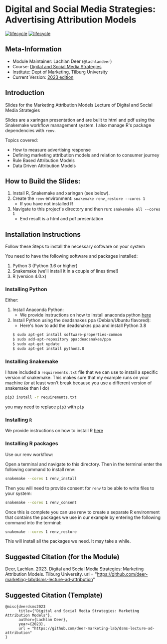 # Digital and Social Media Strategies: Advertising Attribution Models

[![lifecycle](https://img.shields.io/badge/lifecycle-stable-green.svg)](https://www.tidyverse.org/lifecycle/#maturing)
[![lifecycle](https://img.shields.io/badge/version-2023-red.svg)]()

## Meta-Information

* Module Maintainer: Lachlan Deer (`@lachlandeer`)
* Course: [Digital and Social Media Strategies](https://github.com/deer-marketing-lab/2023-dsms)
* Institute: Dept of Marketing, Tilburg University
* Current Version: [2023 edition](https://github.com/deer-marketing-lab/2023-dsms)

## Introduction

Slides for the Marketing Attribution Models Lecture of Digital and Social Media Strategies

Slides are a xaringan presentation and are built to html and pdf using the Snakemake workflow management system.
I also manage R's package dependencies with `renv`.

Topics covered:

- How to measure advertising response
- Defining marketing attribution models and relation to consumer journey
- Rule Based Attribution Models
- Data Driven Attribution Models

## How to Build the Slides:

1. Install R, Snakemake and xaringan (see below).
2. Create the `renv` environment: `snakemake renv_restore --cores 1`
   * If you have not installed R 
3. Navigate to this project's directory and then run: `snakemake all --cores 1`
   * End result is a html and pdf presentation

## Installation Instructions

Follow these Steps to install the necessary software on your system

You need to have the following software and packages installed:

1. Python 3 (Python 3.6 or higher)
2. Snakemake (we'll install it in a couple of lines time!)
3. R (version 4.0.x)

### Installing Python

Either:

1. Install Anaconda Python:
    - We provide instructions on how to install anaconda python [here](https://pp4rs.github.io/2020-uzh-installation-guide/python/)
2. Install Python using the deadsnakes ppa (Debian/Ubuntu flavored):
    - Here's how to add the deadsnakes ppa and install Python 3.8
    ```bash
    $ sudo apt-get install software-properties-common
    $ sudo add-apt-repository ppa:deadsnakes/ppa
    $ sudo apt-get update
    $ sudo apt-get install python3.8
    ```

### Installing Snakemake

I have included a `requirements.txt` file that we can use to install a specific version of snakemake.
This makes sure that my example runs on your machine (or at least won't break because you use a different version of snakemake than I do)

``` bash
pip3 install -r requirements.txt
```

you may need to replace `pip3` with `pip`

### Installing `R`

We provide instructions on how to install R [here](https://pp4rs.github.io/2020-uzh-installation-guide/r)

### Installing R packages

Use our renv workflow:

Open a terminal and navigate to this directory.
Then in the terminal enter the following command to install renv:

``` bash
snakemake --cores 1 renv_install
```

Then you will need to provide consent for `renv` to be able to write files to your system:

``` bash
snakemake --cores 1 renv_consent
```

Once this is complete you can use renv to create a separate R environment that contains the packages we use in our example by entering the following command into the terminal:

``` bash
snakemake --cores 1 renv_restore
```

This will install all the packages we need. It may take a while.

## Suggested Citation (for the Module)

Deer, Lachlan. 2023. Digital and Social Media Strategies: Marketing Attribution Models.
Tilburg University.
url = "https://github.com/deer-marketing-lab/dsms-lecture-ad-attribution"

## Suggested Citation (Template)

```{r, engine='out', eval = FALSE}
@misc{deerdsms2023
      title={"Digital and Social Media Strategies: Marketing Attribution Models"},
      author={Lachlan Deer},
      year={2023},
      url = "https://github.com/deer-marketing-lab/dsms-lecture-ad-attribution"
}
```
